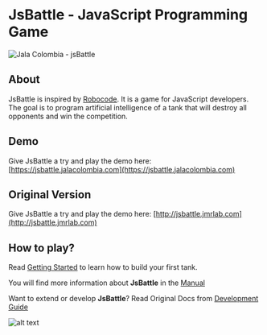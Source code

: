 # JsBattle - JavaScript Programming Game

![Jala Colombia - jsBattle](https://jsbattle.jalacolombia.com/img/colombia/colombia-logo.png)

## About

JsBattle is inspired by [Robocode](http://robocode.sourceforge.net/). It is a game for JavaScript developers. The goal is to program artificial intelligence of a tank that will destroy all opponents and win the competition.

## Demo

Give JsBattle a try and play the demo here: [https://jsbattle.jalacolombia.com](https://jsbattle.jalacolombia.com)

## Original Version

Give JsBattle a try and play the demo here: [http://jsbattle.jmrlab.com](http://jsbattle.jmrlab.com)

## How to play?

Read [Getting Started](./getting_started.md) to learn how to build your first tank.

You will find more information about **JsBattle** in the [Manual](./manual/README.md)

Want to extend or develop **JsBattle**? Read Original Docs from [Development Guide](https://jsbattle.jmrlab.com/docs/dev_guide/README.html)

![alt text](./img/screenshot.png)